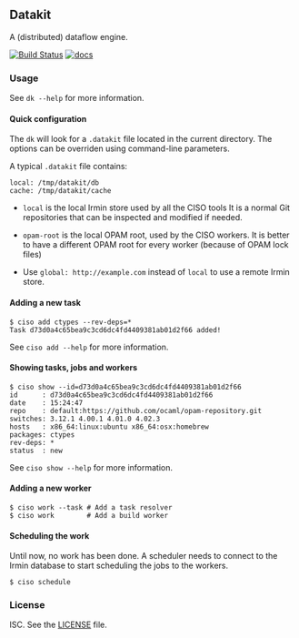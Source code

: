 ## Datakit

A (distributed) dataflow engine.

[![Build Status](https://travis-ci.org/docker/datakit.svg)](https://travis-ci.org/docker/datakit)
[![docs](https://img.shields.io/badge/doc-online-blue.svg)](https://docker.github.io/datakit/)

### Usage

See `dk --help` for more information.

#### Quick configuration

The `dk` will look for a `.datakit` file located in the current directory. The
options can be overriden using command-line parameters.

A typical `.datakit` file contains:

```
local: /tmp/datakit/db
cache: /tmp/datakit/cache
```

- `local` is the local Irmin store used by all the CISO tools It is a normal Git
  repositories that can be inspected and modified if needed.

- `opam-root` is the local OPAM root, used by the CISO workers. It is better to
  have a different OPAM root for every worker (because of OPAM lock files)

- Use `global: http://example.com` instead of `local` to use a remote Irmin
  store.

#### Adding a new task

```
$ ciso add ctypes --rev-deps=*
Task d73d0a4c65bea9c3cd6dc4fd4409381ab01d2f66 added!
```

See `ciso add --help` for more information.

#### Showing tasks, jobs and workers

```
$ ciso show --id=d73d0a4c65bea9c3cd6dc4fd4409381ab01d2f66
id      : d73d0a4c65bea9c3cd6dc4fd4409381ab01d2f66
date    : 15:24:47
repo    : default:https://github.com/ocaml/opam-repository.git
switches: 3.12.1 4.00.1 4.01.0 4.02.3
hosts   : x86_64:linux:ubuntu x86_64:osx:homebrew
packages: ctypes
rev-deps: *
status  : new
```

See `ciso show --help` for more information.

#### Adding a new worker

```
$ ciso work --task # Add a task resolver
$ ciso work        # Add a build worker
```

#### Scheduling the work

Until now, no work has been done. A scheduler needs to connect to the Irmin
database to start scheduling the jobs to the workers.

```
$ ciso schedule
```

### License

ISC. See the [LICENSE](./blob/master/LICENSE) file.